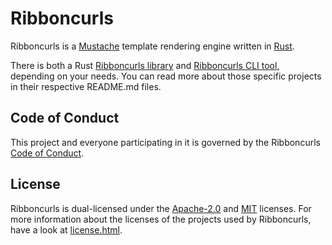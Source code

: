 # Ribboncurls

Ribboncurls is a [Mustache] template rendering engine written in [Rust].

There is both a Rust [Ribboncurls library] and [Ribboncurls CLI tool], depending
on your needs. You can read more about those specific projects in their
respective README.md files.

## Code of Conduct

This project and everyone participating in it is governed by the
Ribboncurls [Code of Conduct].

## License

Ribboncurls is dual-licensed under the [Apache-2.0] and [MIT] licenses.
For more information about the licenses of the projects used by
Ribboncurls, have a look at [license.html].

[Mustache]: https://mustache.github.io
[Rust]: https://www.rust-lang.org/
[Ribboncurls library]: ribboncurls/README.md
[Ribboncurls CLI tool]: ribboncurls-cli/README.md
[MIT]: LICENSE-MIT
[Apache-2.0]: LICENSE-APACHE
[Code of Conduct]: CODE_OF_CONDUCT.md
[license.html]: license.html
